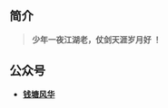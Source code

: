 ## 简介

> **少年一夜江湖老，仗剑天涯岁月好 ！**

## 公众号

- [**钱塘风华**](http://mp.weixin.qq.com/mp/aboutbiz?__biz=MzI2MjM1NjcyNw==#wechat_redirect)

